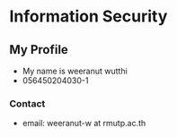 # Information Security 

## My Profile

- My name is weeranut wutthi
- 056450204030-1

### Contact
- email: weeranut-w at rmutp.ac.th

